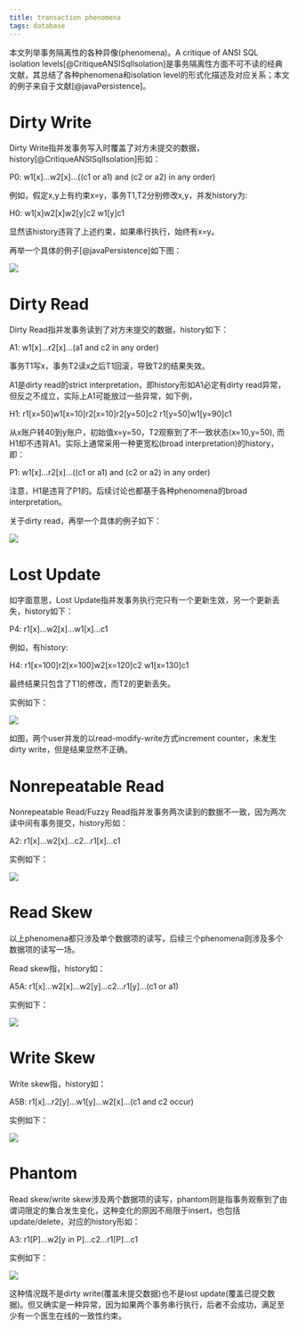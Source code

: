 ```yaml
---
title: transaction phenomena
tags: database
---
```


本文列举事务隔离性的各种异像(phenomena)。A critique of ANSI SQL isolation levels[@CritiqueANSISqlIsolation]是事务隔离性方面不可不读的经典文献，其总结了各种phenomena和isolation level的形式化描述及对应关系；本文的例子来自于文献[@javaPersistence]。

# Dirty Write

Dirty Write指并发事务写入时覆盖了对方未提交的数据，history[@CritiqueANSISqlIsolation]形如：

P0: w1[x]...w2[x]...((c1 or a1) and (c2 or a2) in any order)

例如，假定x,y上有约束x=y，事务T1,T2分别修改x,y，并发history为:

H0: w1[x]w2[x]w2[y]c2 w1[y]c1

显然该history违背了上述约束，如果串行执行，始终有x=y。

再举一个具体的例子[@javaPersistence]如下图：

![](/files/dirty_write.PNG)

# Dirty Read

Dirty Read指并发事务读到了对方未提交的数据，history如下：

A1: w1[x]...r2[x]...(a1 and c2 in any order)

事务T1写x，事务T2读x之后T1回滚，导致T2的结果失效。

A1是dirty read的strict interpretation，即history形如A1必定有dirty read异常，但反之不成立，实际上A1可能放过一些异常，如下例，

H1: r1[x=50]w1[x=10]r2[x=10]r2[y=50]c2 r1[y=50]w1[y=90]c1

从x账户转40到y账户，初始值x=y=50，T2观察到了不一致状态(x=10,y=50), 而H1却不违背A1。实际上通常采用一种更宽松(broad interpretation)的history，即：

P1: w1[x]...r2[x]...((c1 or a1) and (c2 or a2) in any order)

注意，H1是违背了P1的。后续讨论也都基于各种phenomena的broad interpretation。

关于dirty read，再举一个具体的例子如下：

![](/files/dirty_read.PNG)

# Lost Update

如字面意思，Lost Update指并发事务执行完只有一个更新生效，另一个更新丢失，history如下：

P4: r1[x]...w2[x]...w1[x]...c1

例如，有history:

H4: r1[x=100]r2[x=100]w2[x=120]c2 w1[x=130]c1

最终结果只包含了T1的修改，而T2的更新丢失。

实例如下：

![](/files/lost_update.PNG)

如图，两个user并发的以read-modify-write方式increment counter，未发生dirty write，但是结果显然不正确。

# Nonrepeatable Read

Nonrepeatable Read/Fuzzy Read指并发事务两次读到的数据不一致，因为两次读中间有事务提交，history形如：

A2: r1[x]...w2[x]...c2...r1[x]...c1

实例如下：

![](/files/nonrepeatable_read.PNG)

# Read Skew

以上phenomena都只涉及单个数据项的读写，后续三个phenomena则涉及多个数据项的读写一场。

Read skew指，history如：

A5A: r1[x]...w2[x]...w2[y]...c2...r1[y]...(c1 or a1)

实例如下：

![](/files/read_skew.PNG)

# Write Skew 

Write skew指，history如：

A5B: r1[x]...r2[y]...w1[y]...w2[x]...(c1 and c2 occur)

实例如下：

![](/files/write_skew.PNG)

# Phantom

Read skew/write skew涉及两个数据项的读写，phantom则是指事务观察到了由谓词限定的集合发生变化，这种变化的原因不局限于insert，也包括update/delete，对应的history形如：

A3: r1[P]...w2[y in P]...c2...r1[P]...c1

实例如下：

![](/files/phantom_read.PNG)

这种情况既不是dirty write(覆盖未提交数据)也不是lost update(覆盖已提交数据)。但又确实是一种异常，因为如果两个事务串行执行，后者不会成功，满足至少有一个医生在线的一致性约束。

